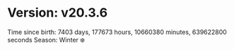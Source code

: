 # Version: v20.3.6
Time since birth: 7403 days, 177673 hours, 10660380 minutes, 639622800 seconds
Season: Winter ❄️
